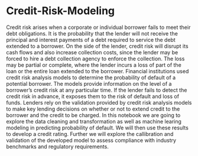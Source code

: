 # Credit-Risk-Modeling
Credit risk arises when a corporate or individual borrower fails to meet their debt obligations. It is the probability that the lender will not receive the principal and interest payments of a debt required to service the debt extended to a borrower.
On the side of the lender, credit risk will disrupt its cash flows and also increase collection costs, since the lender may be forced to hire a debt collection agency to enforce the collection. The loss may be partial or complete, where the lender incurs a loss of part of the loan or the entire loan extended to the borrower.
Financial institutions used credit risk analysis models to determine the probability of default of a potential borrower. The models provide information on the level of a borrower’s credit risk at any particular time. If the lender fails to detect the credit risk in advance, it exposes them to the risk of default and loss of funds. Lenders rely on the validation provided by credit risk analysis models to make key lending decisions on whether or not to extend credit to the borrower and the credit to be charged.
In this notebook we are going to explore the data cleaning and transformation as well as machine learing modeling in predicting probability of default. We will then use these results to develop a credit rating.
Further we will explore the callibration and validation of the developed model to assess compliance with industry benchmarks and regulatory requirements.
